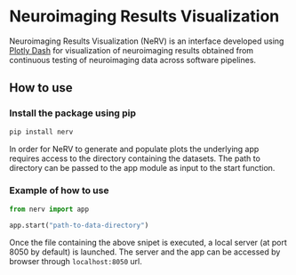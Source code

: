 # Neuroimaging Results Visualization

Neuroimaging Results Visualization (NeRV) is an interface developed using [Plotly Dash](https://dash.plotly.com/) for visualization of neuroimaging results obtained from continuous testing of neuroimaging data across software pipelines.

## How to use

### Install the package using pip

```cmd
pip install nerv
```

In order for NeRV to generate and populate plots the underlying app requires access to the directory containing the datasets. The path to directory can be passed to the app module as input to the start function.

### Example of how to use

```python
from nerv import app

app.start("path-to-data-directory")
```

Once the file containing the above snipet is executed, a local server (at port 8050 by default) is launched. The server and the app can be accessed by browser through `localhost:8050` url.
